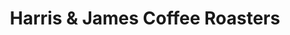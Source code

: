 ---
title: "Harris & James Coffee Roasters"
url: /beccles/harris-and-james-coffee-roasters/
shop: coffee
---